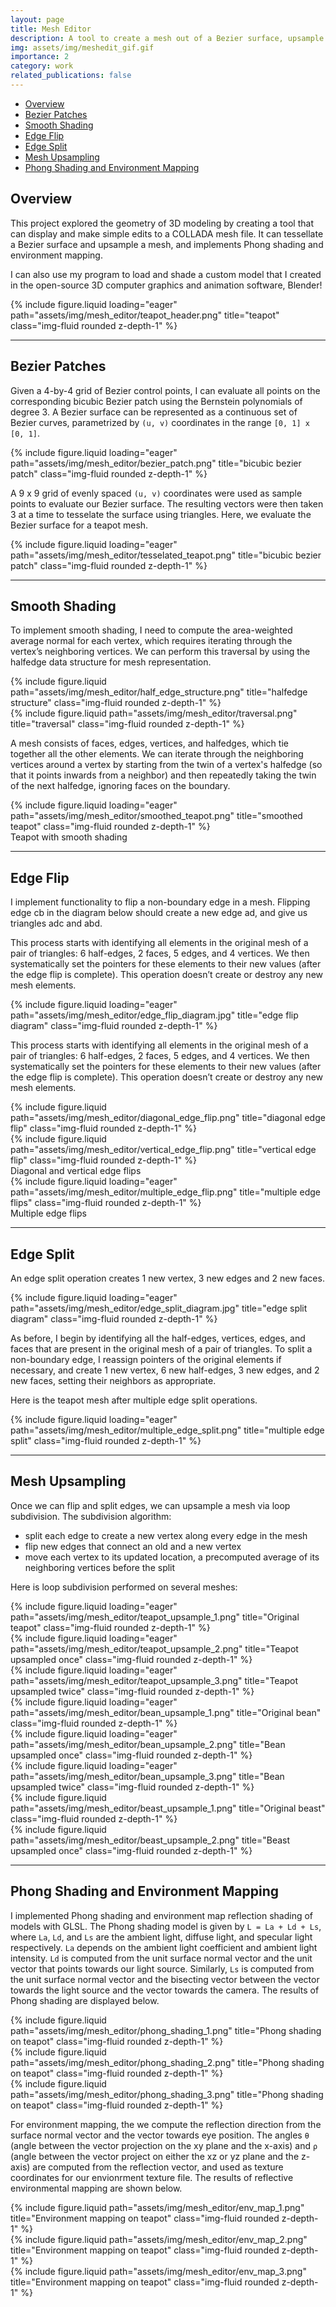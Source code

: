 ```yaml
---
layout: page
title: Mesh Editor
description: A tool to create a mesh out of a Bezier surface, upsample with loop subdivision, and visualize Phong shading and environment mapping.
img: assets/img/meshedit_gif.gif
importance: 2
category: work
related_publications: false
---
```


- [Overview](#overview)
- [Bezier Patches](#bezier-patches)
- [Smooth Shading](#smooth-shading)
- [Edge Flip](#edge-flip)
- [Edge Split](#edge-split)
- [Mesh Upsampling](#mesh-upsampling)
- [Phong Shading and Environment Mapping](#phong-shading-and-environment-mapping)

## Overview

This project explored the geometry of 3D modeling by creating a tool that can display and make simple edits to a COLLADA mesh file. It can tessellate a Bezier surface and upsample a mesh, and implements Phong shading and environment mapping. 

I can also use my program to load and shade a custom model that I created in the open-source 3D computer graphics and animation software, Blender!

<div class="row">
    <div class="col-sm mt-3 mt-md-0">
        {% include figure.liquid loading="eager" path="assets/img/mesh_editor/teapot_header.png" title="teapot" class="img-fluid rounded z-depth-1" %}
    </div>
</div>

---

## Bezier Patches

Given a 4-by-4 grid of Bezier control points, I can evaluate all points on the corresponding bicubic Bezier patch using the Bernstein polynomials of degree 3. A Bezier surface can be represented as a continuous set of Bezier curves, parametrized by `(u, v)` coordinates in the range `[0, 1] x [0, 1]`.

<div class="row">
    <div class="col-sm mt-3 mt-md-0">
        {% include figure.liquid loading="eager" path="assets/img/mesh_editor/bezier_patch.png" title="bicubic bezier patch" class="img-fluid rounded z-depth-1" %}
    </div>
</div>

A 9 x 9 grid of evenly spaced `(u, v)` coordinates were used as sample points to evaluate our Bezier surface. The resulting vectors were then taken 3 at a time to tesselate the surface using triangles. Here, we evaluate the Bezier surface for a teapot mesh.

<div class="row">
    <div class="col-sm mt-3 mt-md-0">
        {% include figure.liquid loading="eager" path="assets/img/mesh_editor/tesselated_teapot.png" title="bicubic bezier patch" class="img-fluid rounded z-depth-1" %}
    </div>
</div>

---

## Smooth Shading

To implement smooth shading, I need to compute the area-weighted average normal for each vertex, which requires iterating through the vertex’s neighboring vertices. We can perform this traversal by using the halfedge data structure for mesh representation.

<div class="row justify-content-sm-center">
    <div class="col-sm-6 mt-3 mt-md-0">
        {% include figure.liquid path="assets/img/mesh_editor/half_edge_structure.png" title="halfedge structure" class="img-fluid rounded z-depth-1" %}
    </div>
    <div class="col-sm-6 mt-3 mt-md-0">
        {% include figure.liquid path="assets/img/mesh_editor/traversal.png" title="traversal" class="img-fluid rounded z-depth-1" %}
    </div>
</div>

A mesh consists of faces, edges, vertices, and halfedges, which tie together all the other elements. We can iterate through the neighboring vertices around a vertex by starting from the twin of a vertex's halfedge (so that it points inwards from a neighbor) and then repeatedly taking the twin of the next halfedge, ignoring faces on the boundary.

<div class="row">
    <div class="col-sm mt-3 mt-md-0">
        {% include figure.liquid loading="eager" path="assets/img/mesh_editor/smoothed_teapot.png" title="smoothed teapot" class="img-fluid rounded z-depth-1" %}
    </div>
</div>
<div class="caption">
    Teapot with smooth shading
</div>

---

## Edge Flip

I implement functionality to flip a non-boundary edge in a mesh. Flipping edge cb in the diagram below should create a new edge ad, and give us triangles adc and abd.

This process starts with identifying all elements in the original mesh of a pair of triangles: 6 half-edges, 2 faces, 5 edges, and 4 vertices. We then systematically set the pointers for these elements to their new values (after the edge flip is complete). This operation doesn’t create or destroy any new mesh elements.

<div class="row">
    <div class="col-sm mt-3 mt-md-0">
        {% include figure.liquid loading="eager" path="assets/img/mesh_editor/edge_flip_diagram.jpg" title="edge flip diagram" class="img-fluid rounded z-depth-1" %}
    </div>
</div>

This process starts with identifying all elements in the original mesh of a pair of triangles: 6 half-edges, 2 faces, 5 edges, and 4 vertices. We then systematically set the pointers for these elements to their new values (after the edge flip is complete). This operation doesn’t create or destroy any new mesh elements.

<div class="row justify-content-sm-center">
    <div class="col-sm-6 mt-3 mt-md-0">
        {% include figure.liquid path="assets/img/mesh_editor/diagonal_edge_flip.png" title="diagonal edge flip" class="img-fluid rounded z-depth-1" %}
    </div>
    <div class="col-sm-6 mt-3 mt-md-0">
        {% include figure.liquid path="assets/img/mesh_editor/vertical_edge_flip.png" title="vertical edge flip" class="img-fluid rounded z-depth-1" %}
    </div>
</div>
<div class="caption">
    Diagonal and vertical edge flips
</div>

<div class="row">
    <div class="col-sm mt-3 mt-md-0">
        {% include figure.liquid loading="eager" path="assets/img/mesh_editor/multiple_edge_flip.png" title="multiple edge flips" class="img-fluid rounded z-depth-1" %}
    </div>
</div>
<div class="caption">
    Multiple edge flips
</div>

---

## Edge Split

An edge split operation creates 1 new vertex, 3 new edges and 2 new faces.

<div class="row">
    <div class="col-sm mt-3 mt-md-0">
        {% include figure.liquid loading="eager" path="assets/img/mesh_editor/edge_split_diagram.jpg" title="edge split diagram" class="img-fluid rounded z-depth-1" %}
    </div>
</div>

As before, I begin by identifying all the half-edges, vertices, edges, and faces that are present in the original mesh of a pair of triangles. To split a non-boundary edge, I reassign pointers of the original elements if necessary, and create 1 new vertex, 6 new half-edges, 3 new edges, and 2 new faces, setting their neighbors as appropriate.

Here is the teapot mesh after multiple edge split operations.

<div class="row">
    <div class="col-sm mt-3 mt-md-0">
        {% include figure.liquid loading="eager" path="assets/img/mesh_editor/multiple_edge_split.png" title="multiple edge split" class="img-fluid rounded z-depth-1" %}
    </div>
</div>

---

## Mesh Upsampling

Once we can flip and split edges, we can upsample a mesh via loop subdivision. The subdivision algorithm: 
- split each edge to create a new vertex along every edge in the mesh
- flip new edges that connect an old and a new vertex
- move each vertex to its updated location, a precomputed average of its neighboring vertices before the split

Here is loop subdivision performed on several meshes:

<div class="row">
    <div class="col-sm mt-3 mt-md-0">
        {% include figure.liquid loading="eager" path="assets/img/mesh_editor/teapot_upsample_1.png" title="Original teapot" class="img-fluid rounded z-depth-1" %}
    </div>
    <div class="col-sm mt-3 mt-md-0">
        {% include figure.liquid loading="eager" path="assets/img/mesh_editor/teapot_upsample_2.png" title="Teapot upsampled once" class="img-fluid rounded z-depth-1" %}
    </div>
    <div class="col-sm mt-3 mt-md-0">
        {% include figure.liquid loading="eager" path="assets/img/mesh_editor/teapot_upsample_3.png" title="Teapot upsampled twice" class="img-fluid rounded z-depth-1" %}
    </div>
</div>

<div class="row">
    <div class="col-sm mt-3 mt-md-0">
        {% include figure.liquid loading="eager" path="assets/img/mesh_editor/bean_upsample_1.png" title="Original bean" class="img-fluid rounded z-depth-1" %}
    </div>
    <div class="col-sm mt-3 mt-md-0">
        {% include figure.liquid loading="eager" path="assets/img/mesh_editor/bean_upsample_2.png" title="Bean upsampled once" class="img-fluid rounded z-depth-1" %}
    </div>
    <div class="col-sm mt-3 mt-md-0">
        {% include figure.liquid loading="eager" path="assets/img/mesh_editor/bean_upsample_3.png" title="Bean upsampled twice" class="img-fluid rounded z-depth-1" %}
    </div>
</div>

<div class="row justify-content-sm-center">
    <div class="col-sm-6 mt-3 mt-md-0">
        {% include figure.liquid path="assets/img/mesh_editor/beast_upsample_1.png" title="Original beast" class="img-fluid rounded z-depth-1" %}
    </div>
    <div class="col-sm-6 mt-3 mt-md-0">
        {% include figure.liquid path="assets/img/mesh_editor/beast_upsample_2.png" title="Beast upsampled once" class="img-fluid rounded z-depth-1" %}
    </div>
</div>


---

## Phong Shading and Environment Mapping

I implemented Phong shading and environment map reflection shading of models with GLSL. The Phong shading model is given by `L = La + Ld + Ls`, where `La`, `Ld`, and `Ls` are the ambient light, diffuse light, and specular light respectively. 
`La` depends on the ambient light coefficient and ambient light intensity. `Ld` is computed from the unit surface normal vector and the unit vector that points towards our light source. Similarly, `Ls` is computed from the unit surface normal vector and the bisecting vector between the vector towards the light source and the vector towards the camera. The results of Phong shading are displayed below.

<div class="row justify-content-sm-center">
    <div class="col-sm-4 mt-3 mt-md-0">
        {% include figure.liquid path="assets/img/mesh_editor/phong_shading_1.png" title="Phong shading on teapot" class="img-fluid rounded z-depth-1" %}
    </div>
    <div class="col-sm-4 mt-3 mt-md-0">
        {% include figure.liquid path="assets/img/mesh_editor/phong_shading_2.png" title="Phong shading on teapot" class="img-fluid rounded z-depth-1" %}
    </div>
    <div class="col-sm-4 mt-3 mt-md-0">
        {% include figure.liquid path="assets/img/mesh_editor/phong_shading_3.png" title="Phong shading on teapot" class="img-fluid rounded z-depth-1" %}
    </div>
</div>

For environment mapping, the we compute the reflection direction from the surface normal vector and the vector towards eye position. The angles `θ` (angle between the vector projection on the xy plane and the x-axis) and `ρ` (angle between the vector project on either the xz or yz plane and the z-axis) are computed from the reflection vector, and used as texture coordinates for our envionrment texture file. The results of reflective environmental mapping are shown below.

<div class="row justify-content-sm-center">
    <div class="col-sm-4 mt-3 mt-md-0">
        {% include figure.liquid path="assets/img/mesh_editor/env_map_1.png" title="Environment mapping on teapot" class="img-fluid rounded z-depth-1" %}
    </div>
    <div class="col-sm-4 mt-3 mt-md-0">
        {% include figure.liquid path="assets/img/mesh_editor/env_map_2.png" title="Environment mapping on teapot" class="img-fluid rounded z-depth-1" %}
    </div>
    <div class="col-sm-4 mt-3 mt-md-0">
        {% include figure.liquid path="assets/img/mesh_editor/env_map_3.png" title="Environment mapping on teapot" class="img-fluid rounded z-depth-1" %}
    </div>
</div>
